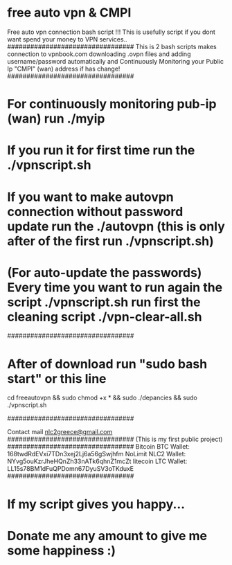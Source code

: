# free auto vpn & CMPI
Free auto vpn connection bash script !!!
This is usefully script if you dont want spend your money to VPN services..
#################################
This is 2 bash scripts makes connection to vpnbook.com downloading .ovpn files and adding username/password automatically and Continuously Monitoring your Public Ip "CMPI" (wan) address if has change!
#################################

# For continuously monitoring pub-ip (wan) run ./myip

# If you run it for first time run the ./vpnscript.sh

# If you want to make autovpn connection without password update run the ./autovpn (this is only after of the first run  ./vpnscript.sh)

# (For auto-update the passwords) Every time you want to run again the script ./vpnscript.sh run first the cleaning script ./vpn-clear-all.sh

#################################

# After of download run "sudo bash start" or this line 

cd freeautovpn && sudo chmod +x * && sudo ./depancies && sudo ./vpnscript.sh

#################################

Contact mail nlc2greece@gmail.com
#################################
(This is my first public project)
#################################
Bitcoin BTC  Wallet:    168twdRdEVxi7TDn3xej2Lj6a56gSwjhfm
NoLimit NLC2 Wallet:    NYvg5ouKzrJheHQnZh33nATk6qhnZ1mcZt
litecoin LTC Wallet:    LL15s78BM1dFuQPDomn67DyuSV3oTKduxE
#################################
# If my script gives you happy...
# Donate me any amount to give me some happiness :) 
